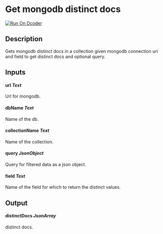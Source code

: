 # Get mongodb distinct docs

[![Run On Dcoder](https://static-content.dcoder.tech/dcoder-assets/run-on-dcoder.svg)](https://code.dcoder.tech/feed/block/61350e89dbb44616f84ad4c5)

## Description

Gets mongodb distinct docs in a collection given mongodb connection uri and field to get distinct docs and optional query.

## Inputs

#### **url** _Text_

Url for mongodb.

#### **dbName** _Text_

Name of the db.

#### **collectionName** _Text_

Name of the collection.

#### **query** _JsonObject_

Query for filtered data as a json object.

#### **field** _Text_

Name of the field for which to return the distinct values.

## Output

#### **distinctDocs** _JsonArray_

distinct docs.
